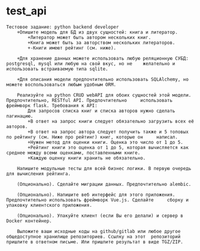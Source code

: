 # test_api
    Тестовое задание: python backend developer
        +Опишите модель для БД из двух сущностей: книга и литератор.
            +Литератор может быть автором нескольких книг.
            +Книга может быть за авторством нескольких литераторов.
            +-Книги имеют рейтинг (см. ниже).
        
        +Для хранение данных можете использовать любую реляционную СУБД: postgresql, mysql или любую на свой вкус, но не    желательно и использовать встраиваемую типа sqlite. 
        
        +Для описания модели предпочтительно использовать SQLAlchemy, но можете воспользоваться любым удобным ORM.
    
        Реализуйте на python CRUD webAPI для обоих сущностей этой модели. Предпочтительно, RESTful API. Предпочтительно     использовать фреймворк flask. Требования к API:
            Для запросов списка книг и списка авторов нужно сделать пагинацию.
            +В ответ на запрос книги следует обязательно загрузить всех её авторов.
            +В ответ на запрос автора следует получить также и 5 топовых по рейтингу (см. Ниже про рейтинг) книг, которые он     написал.
            +Нужен метод для оценки книги. Оценка это число от 1 до 5.
            +Рейтинг книги это оценка от 1 до 5, которая вычисляется как среднее между всеми оценками, поставленными книге.
            +Каждую оценку книги хранить не обязательно.
    
        Напишите модульные тесты для всей бизнес логики. В первую очередь для вычисления рейтинга.
    
        (Опционально). Сделайте миграции данных. Предпочтительно alembic.
        
        (Опционально). Напишите веб интерфейс для этого приложения. Предпочтительно использовать фреймворк Vue.js. Сделайте     сборку и упаковку клиентского приложения.
        
        (Опционально). Упакуйте клиент (если Вы его делали) и сервер в Docker контейнер.
        
        Выложите ваши исходные коды на github/gitlab или любое другое общедоступное хранилище репозиториев. Ссылку на этот  репозиторий пришлите в ответном письме. Или пришлите результат в виде TGZ/ZIP.
    